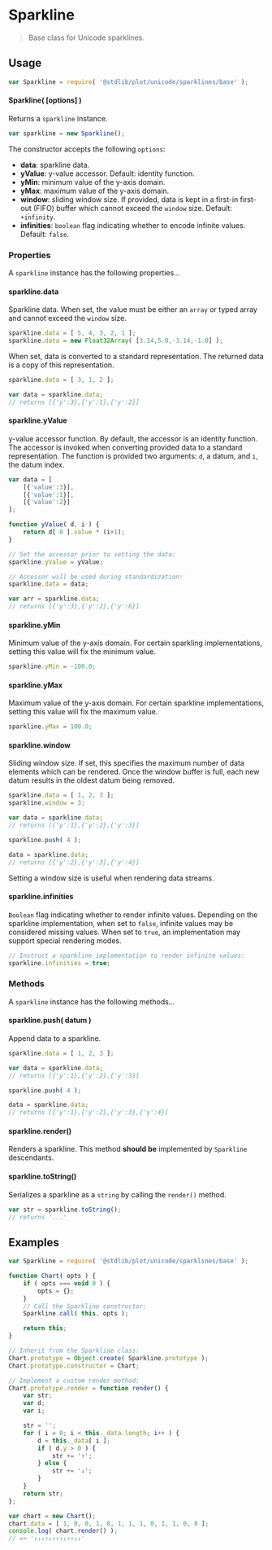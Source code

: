 Sparkline
===

> Base class for Unicode sparklines.


<!-- <usage> -->

## Usage

``` javascript
var Sparkline = require( '@stdlib/plot/unicode/sparklines/base' );
```

#### Sparkline( \[options\] )

Returns a `sparkline` instance.

``` javascript
var sparkline = new Sparkline();
```

The constructor accepts the following `options`:

* __data__: sparkline data.
* __yValue__: y-value accessor. Default: identity function.
* __yMin__: minimum value of the y-axis domain.
* __yMax__: maximum value of the y-axis domain.
* __window__: sliding window size. If provided, data is kept in a first-in first-out (FIFO) buffer which cannot exceed the `window` size. Default: `+infinity`.
* __infinities__: `boolean` flag indicating whether to encode infinite values. Default: `false`.


### Properties

A `sparkline` instance has the following properties...


#### sparkline.data

Sparkline data. When set, the value must be either an `array` or typed array and cannot exceed the `window` size.

``` javascript
sparkline.data = [ 5, 4, 3, 2, 1 ];
sparkline.data = new Float32Array( [3.14,5.0,-3.14,-1.0] );
```

When set, data is converted to a standard representation. The returned data is a copy of this representation.

``` javascript
sparkline.data = [ 3, 1, 2 ];

var data = sparkline.data;
// returns [{'y':3},{'y':1},{'y':2}]
```

#### sparkline.yValue

y-value accessor function. By default, the accessor is an identity function. The accessor is invoked when converting provided data to a standard representation. The function is provided two arguments: `d`, a datum, and `i`, the datum index.

``` javascript
var data = [
    [{'value':3}],
    [{'value':1}],
    [{'value':2}]
];

function yValue( d, i ) {
    return d[ 0 ].value * (i+1);
}

// Set the accessor prior to setting the data:
sparkline.yValue = yValue;

// Accessor will be used during standardization:
sparkline.data = data;

var arr = sparkline.data;
// returns [{'y':3},{'y':2},{'y':6}]
```


#### sparkline.yMin

Minimum value of the y-axis domain. For certain sparkling implementations, setting this value will fix the minimum value.

``` javascript
sparkline.yMin = -100.0;
```


#### sparkline.yMax

Maximum value of the y-axis domain. For certain sparkline implementations, setting this value will fix the maximum value.

``` javascript
sparkline.yMax = 100.0;
```


#### sparkline.window

Sliding window size. If set, this specifies the maximum number of data elements which can be rendered. Once the window buffer is full, each new datum results in the oldest datum being removed.

``` javascript
sparkline.data = [ 1, 2, 3 ];
sparkline.window = 3;

var data = sparkline.data;
// returns [{'y':1},{'y':2},{'y':3}]

sparkline.push( 4 );

data = sparkline.data;
// returns [{'y':2},{'y':3},{'y':4}]
```

Setting a window size is useful when rendering data streams.


#### sparkline.infinities

`Boolean` flag indicating whether to render infinite values. Depending on the sparkline implementation, when set to `false`, infinite values may be considered missing values. When set to `true`, an implementation may support special rendering modes.

``` javascript
// Instruct a sparkline implementation to render infinite values:
sparkline.infinities = true;
```


### Methods

A `sparkline` instance has the following methods...


#### sparkline.push( datum )

Append data to a sparkline.

``` javascript
sparkline.data = [ 1, 2, 3 ];

var data = sparkline.data;
// returns [{'y':1},{'y':2},{'y':3}]

sparkline.push( 4 );

data = sparkline.data;
// returns [{'y':1},{'y':2},{'y':3},{'y':4}]
```


#### sparkline.render()

Renders a sparkline. This method __should be__ implemented by `Sparkline` descendants.


#### sparkline.toString()

Serializes a sparkline as a `string` by calling the `render()` method.

``` javascript
var str = sparkline.toString();
// returns '...'
```


<!-- </usage> -->


<!-- <examples> -->

## Examples

``` javascript
var Sparkline = require( '@stdlib/plot/unicode/sparklines/base' );

function Chart( opts ) {
    if ( opts === void 0 ) {
        opts = {};
    }
    // Call the Sparkline constructor:
    Sparkline.call( this, opts );

    return this;
}

// Inherit from the Sparkline class:
Chart.prototype = Object.create( Sparkline.prototype );
Chart.prototype.constructor = Chart;

// Implement a custom render method:
Chart.prototype.render = function render() {
    var str;
    var d;
    var i;

    str = '';
    for ( i = 0; i < this._data.length; i++ ) {
        d = this._data[ i ];
        if ( d.y > 0 ) {
            str += '↑';
        } else {
            str += '↓';
        }
    }
    return str;
};

var chart = new Chart();
chart.data = [ 1, 0, 0, 1, 0, 1, 1, 1, 0, 1, 1, 0, 0 ];
console.log( chart.render() );
// => '↑↓↓↑↓↑↑↑↓↑↑↓↓'
```

<!-- </examples> -->


<!-- <links> -->

<!-- </links> -->
